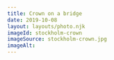 ```yaml
---
title: Crown on a bridge
date: 2019-10-08
layout: layouts/photo.njk
imageId: stockholm-crown
imageSource: stockholm-crown.jpg
imageAlt:
---
```

